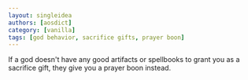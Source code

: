 ```yaml
---
layout: singleidea
authors: [aosdict]
category: [vanilla]
tags: [god behavior, sacrifice gifts, prayer boon]
---
```

If a god doesn't have any good artifacts or spellbooks to grant you as a sacrifice gift, they give you a prayer boon instead.
